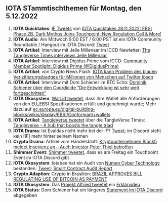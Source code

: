 ## IOTA STammtischthemen für Montag, den 5.12.2022

1. **IOTA Quicktakes**: [IF Tweets](https://twitter.com/iota/status/1597168583641272321?s=20&t=04kvDKEp5Kwi0PJx3lE5GQ) von [IOTA Quicktakes 28.11.2022: EBSI Phase 2B, Dark Mythos Joins Touchpoint, New Regulation Call & More!](https://www.youtube.com/watch?v=SZzVUyNFbS0)
2. **IOTA Audio**: Am Mittwoch 9:00 EST / 6:00 PST ist ein IOTA Community Roundtable / Hangout im IOTA Discord: [Tweet](https://twitter.com/Deep_Sea_Iotan/status/1597262182525571074?s=20&t=04kvDKEp5Kwi0PJx3lE5GQ)
3. **IOTA Artikel**: Interview mit Jelle Millenaar im ICCD Newletter: [The Tangleverse Times interviews Jelle Millenaar](https://medium.com/@iotacontentcreators/the-tangleverse-times-interviews-jelle-millenaar-7301267c679f)
4. **IOTA Artikel**: Interview mit Digidus Prime vom ICCD: [Community Member Spotlight: Digidus Prime (@DigidusPrime)](https://medium.com/@iotacontentcreators/community-member-spotlight-digidus-prime-digidusprime-33c48177aa51)
5. **IOTA Artikel**: von Crypto News Flash: [IOTA kann Problem des blauen Verizifierungsbadges für Millionen von Menschen auf Twitter lösen](https://www.crypto-news-flash.com/de/iota-kann-das-problem-der-blauen-verifizierungsplakette-von-twitter-loesen/)
6. **IOTA Artikel**: Interview mit Dom Schiener im BTC Echo: [Dominik Schiener über den Coordicide “Die Entwicklung ist sehr weit fortgeschritten”](https://www.btc-echo.de/news/coordicide-bei-iota-die-entwicklung-ist-sehr-weit-fortgeschritten-155153/)
7. **IOTA Ökosystem**: [Walt.id tweetet](https://twitter.com/walt_id/status/1597508664860237825?s=20&t=04kvDKEp5Kwi0PJx3lE5GQ), dass ihre Wallet alle Anforderungen von den EU_EBSI Spezifikationen erfüllt und genehmigt wurde; Mehr dazu auf [ec.europa.eu/digital-building-blocks/wikis/display/EBSI/Conformant+wallets](https://ec.europa.eu/digital-building-blocks/wikis/display/EBSI/Conformant+wallets)
8. **IOTA Artikel**: [TangleVerse tweetet](https://twitter.com/TangleVerseWeb/status/1597292305312272386?s=20&t=uSvOmG8to01Pooo-Ll9EjA) über die TangleVerse Times: [Tangleverse - A hub that boosts the tangle triad](https://iotacreator.substack.com/p/tangleverse-a-hub-that-boosts-the) 
9. **IOTA Drama**: Ist Evaldas nicht mehr bei der IF? [Tweet](https://twitter.com/SebaKremer/status/1597578057841254401?s=20&t=04kvDKEp5Kwi0PJx3lE5GQ); im Discord steht kein [IF] mehr hinter seinem Namen
10. **Crypto Drama**: Artikel vom Handelsblatt: [Kryptounternehmen Blockfi meldet Insolvenz an – Auch Investor Peter Thiel betroffen](https://www.handelsblatt.com/finanzen/maerkte/devisen-rohstoffe/us-finanzsektor-kryptounternehmen-blockfi-meldet-insolvenz-an-auch-investor-peter-thiel-betroffen/28836378.html?utm_term=organisch&utm_campaign=standard&utm_content=ne&utm_medium=sm&utm_source=Twitter#Echobox=1669658892)
11. **Shimmer Event**: [Shimmer tweetet](https://twitter.com/shimmernet/status/1597591216052486144?s=20&t=7hGOINtuML_5LCT0iEOEfA), dass es am Freitag ein Touchpoint Event im IOTA Discord gibt
12. **IOTA Ökosystem**: Iotabee hat ein Audit von [Numen Cyber Technology](https://twitter.com/numencyber) bestanden: [Tweet](https://twitter.com/iotabee/status/1597592332940894208?s=20&t=04kvDKEp5Kwi0PJx3lE5GQ); [Smart Contract
Audit Report](https://iotabee.com/Numen%20Smart%20Contract%20Audit%20Report%20for%20Iotabee.pdf)
13. **Crypto Adaption**: Crypto in Brasilien: [BRAZIL APPROVES BILL REGULATING USE OF BITCOIN AS PAYMENT](https://bitcoinmagazine.com/legal/brazil-approves-use-of-bitcoin-as-payment)
14. **IOTA Ökosystem**: Das [Projekt Alfried tweetet](https://twitter.com/alfried_fn/status/1597625758603567104?s=20&t=WRJeaN3iTgrq-9sYvgVvLQ) ein [Erklärvideo](https://alfried.net/) 
15. **IOTA Status**: Dom Schiener hat ein längeres [Statement im IOTA Discord](https://discord.com/channels/397872799483428865/397872799483428867/1047158922898837535) abgegeben

